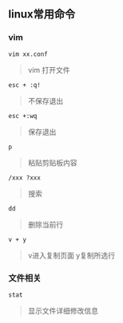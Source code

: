 ## linux常用命令  
### vim  
`vim xx.conf`              
>vim 打开文件  

`esc + :q!`  
>不保存退出  

`esc +:wq` 
>保存退出  

`p`  
>粘贴剪贴板内容 

`/xxx ?xxx`  
>搜索  

`dd`  
>删除当前行  

`v + y`  
>v进入复制页面 y复制所选行  

### 文件相关
`stat`
>显示文件详细修改信息
